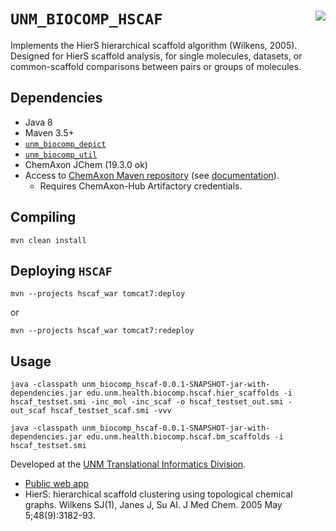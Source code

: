 # `UNM_BIOCOMP_HSCAF` <img align="right" src="/doc/images/hscaf_logo.png">

Implements the HierS hierarchical scaffold algorithm (Wilkens, 2005).
Designed for HierS scaffold analysis, for single molecules, datasets, or
common-scaffold comparisons between pairs or groups of molecules.

## Dependencies

* Java 8
* Maven 3.5+
* [`unm_biocomp_depict`](https://github.com/unmtransinfo/unm_biocomp_depict)
* [`unm_biocomp_util`](https://github.com/unmtransinfo/unm_biocomp_util)
* ChemAxon JChem (19.3.0 ok)
* Access to [ChemAxon Maven repository](https://hub.chemaxon.com) (see [documentation](https://docs.chemaxon.com/display/docs/Public+Repository)).
  * Requires ChemAxon-Hub Artifactory credentials.

## Compiling

```
mvn clean install
```

## Deploying `HSCAF`

```
mvn --projects hscaf_war tomcat7:deploy
```

or

```
mvn --projects hscaf_war tomcat7:redeploy
```

## Usage

```
java -classpath unm_biocomp_hscaf-0.0.1-SNAPSHOT-jar-with-dependencies.jar edu.unm.health.biocomp.hscaf.hier_scaffolds -i hscaf_testset.smi -inc_mol -inc_scaf -o hscaf_testset_out.smi -out_scaf hscaf_testset_scaf.smi -vvv
```

```
java -classpath unm_biocomp_hscaf-0.0.1-SNAPSHOT-jar-with-dependencies.jar edu.unm.health.biocomp.hscaf.bm_scaffolds -i hscaf_testset.smi
```

Developed at the [UNM Translational Informatics Division](https://datascience.unm.edu).

* [Public web app](https://datascience.unm.edu/tomcat/hscaf)
* HierS: hierarchical scaffold clustering using topological chemical graphs. Wilkens SJ(1), Janes J, Su AI. J Med Chem. 2005 May 5;48(9):3182-93.
